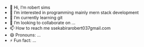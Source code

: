 - 👋 Hi, I’m robert sims
- 👀 I’m interested in programming mainly mern stack development
- 🌱 I’m currently learning git
- 💞️ I’m looking to collaborate on ...
- 📫 How to reach me ssekabirarobert037gmail.com
- 😄 Pronouns: ...
- ⚡ Fun fact: ...

<!---
testgithubrobert/testgithubrobert is a ✨ special ✨ repository because its `README.md` (this file) appears on your GitHub profile.
You can click the Preview link to take a look at your changes.
--->
